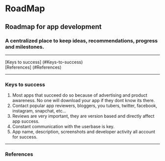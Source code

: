 # RoadMap
Roadmap for app development  
---  
### A centralized place to keep ideas, recommendations, progress and milestones.  
---  
[Keys to success] (#Keys-to-success)  
[References] (#References)  

---  
### Keys to success
1.  Most apps that succeed do so because of advertising and product awareness. No one will download your app if they dont know its there.
2.  Contact popular app reviewers, bloggers, you tubers, twitter, facebook, instagram, snapchat, etc...  
3.  Reviews are very important, they are version based and directly affect app success.  
4.  Constant communication with the userbase is key.  
5.  App name, description, screenshots and developer activity all account for success.  

---  
### References
